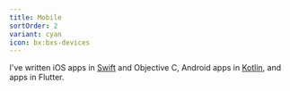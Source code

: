 ```yaml
---
title: Mobile
sortOrder: 2
variant: cyan
icon: bx:bxs-devices
---
```


I've written iOS apps in [Swift](/work/triadic-color-generator) and Objective C, Android apps in [Kotlin](/work/endless-picross), and apps in Flutter.